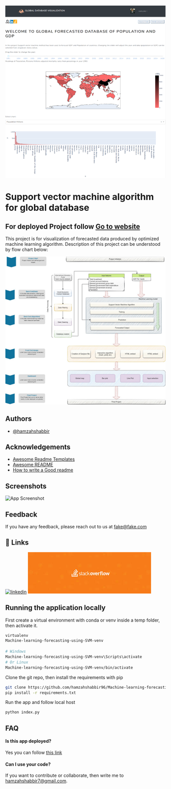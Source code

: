 

![Logo](pictures/ss.png)

    
# Support vector machine algorithm for global database
## For deployed Project follow [Go to website](https://svmalgorithm.herokuapp.com/)
This project is for visualization of forecasted data produced by optimized machine learning algorithm.
Description of this project can be understood by flow chart below:

![Logo](pictures/project.jpg)


## Authors

- [@hamzahshabbir](https://www.linkedin.com/in/hamzah-shabbir-108765a5/)

  
## Acknowledgements

 - [Awesome Readme Templates](https://awesomeopensource.com/project/elangosundar/awesome-README-templates)
 - [Awesome README](https://github.com/matiassingers/awesome-readme)
 - [How to write a Good readme](https://bulldogjob.com/news/449-how-to-write-a-good-readme-for-your-github-project)

  
## Screenshots

![App Screenshot](https://via.placeholder.com/468x300?text=App+Screenshot+Here)

  
## Feedback

If you have any feedback, please reach out to us at fake@fake.com

  
## 🔗 Links
[![linkedin](https://img.shields.io/badge/linkedin-0A66C2?style=for-the-badge&logo=linkedin&logoColor=white)](https://www.linkedin.com/in/hamzah-shabbir-108765a5/)
[![stackoverflow](pictures/stack.jfif)](https://stackoverflow.com/users/16555815/hamzah-shabbir)

  

  
## Running the application locally


First create a virtual environment with conda or venv inside a temp folder, then activate it.



```bash
virtualenv 
Machine-learning-forecasting-using-SVM-venv

# Windows
Machine-learning-forecasting-using-SVM-venv\Scripts\activate
# Or Linux
Machine-learning-forecasting-using-SVM-venv/bin/activate

```
Clone the git repo, then install the requirements with pip
```bash
git clone https://github.com/hamzahshabbir96/Machine-learning-forecasting-using-SVM.git
pip install -r requirements.txt
```
Run the app and follow local host 
```bash
python index.py
```

## FAQ

#### Is this app deployed?

Yes you can follow [this link](https://svmalgorithm.herokuapp.com/)

#### Can I use your code?

If you want to contribute or collaborate, then write me to hamzahshabbir7@gmail.com. 

